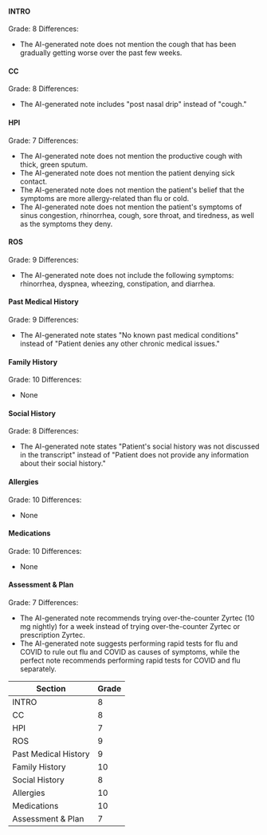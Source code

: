 #### INTRO
Grade: 8
Differences:
- The AI-generated note does not mention the cough that has been gradually getting worse over the past few weeks.

#### CC
Grade: 8
Differences:
- The AI-generated note includes "post nasal drip" instead of "cough."

#### HPI
Grade: 7
Differences:
- The AI-generated note does not mention the productive cough with thick, green sputum.
- The AI-generated note does not mention the patient denying sick contact.
- The AI-generated note does not mention the patient's belief that the symptoms are more allergy-related than flu or cold.
- The AI-generated note does not mention the patient's symptoms of sinus congestion, rhinorrhea, cough, sore throat, and tiredness, as well as the symptoms they deny.

#### ROS
Grade: 9
Differences:
- The AI-generated note does not include the following symptoms: rhinorrhea, dyspnea, wheezing, constipation, and diarrhea.

#### Past Medical History
Grade: 9
Differences:
- The AI-generated note states "No known past medical conditions" instead of "Patient denies any other chronic medical issues."

#### Family History
Grade: 10
Differences:
- None

#### Social History
Grade: 8
Differences:
- The AI-generated note states "Patient's social history was not discussed in the transcript" instead of "Patient does not provide any information about their social history."

#### Allergies
Grade: 10
Differences:
- None

#### Medications
Grade: 10
Differences:
- None

#### Assessment & Plan
Grade: 7
Differences:
- The AI-generated note recommends trying over-the-counter Zyrtec (10 mg nightly) for a week instead of trying over-the-counter Zyrtec or prescription Zyrtec.
- The AI-generated note suggests performing rapid tests for flu and COVID to rule out flu and COVID as causes of symptoms, while the perfect note recommends performing rapid tests for COVID and flu separately.

| Section           | Grade |
|-------------------|-------|
| INTRO             | 8     |
| CC                | 8     |
| HPI               | 7     |
| ROS               | 9     |
| Past Medical History | 9  |
| Family History    | 10    |
| Social History    | 8     |
| Allergies         | 10    |
| Medications       | 10    |
| Assessment & Plan | 7     |